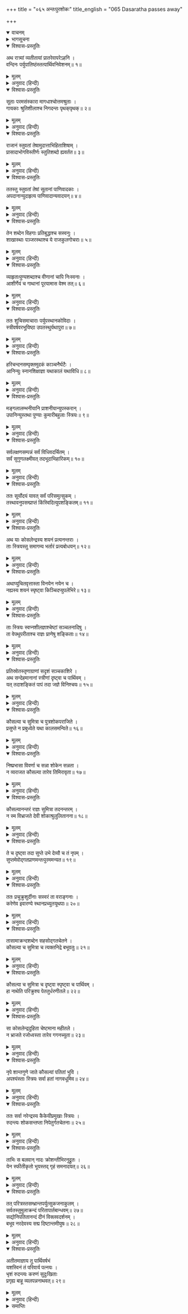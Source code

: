 +++
title = "०६५ अन्तःपुरशोकः"
title_english = "065 Dasaratha passes away"

+++
<details open><summary>वाचनम्</summary>
<div caption="श्रीराम-हरिसीताराममूर्ति-घनपाठिभ्यां वचनम्" class="audioEmbed" src="https://archive.org/download/Ramayana-recitation-Sriram-harisItArAmamUrti-Ghanapaati-v2/Kanda_2/Kanda_2_AYK-065-Anthaha_Purashokaha.mp3"></div>
</details>

<details><summary>भागसूचना</summary>

65. वन्दीजनोंका स्तुतिपाठ, राजा दशरथको दिवंगत हुआ जान उनकी रानियोंका करुण-विलाप
</details>

<details open><summary>विश्वास-प्रस्तुतिः</summary>

अथ रात्र्यां व्यतीतायां प्रातरेवापरेऽहनि ।  
वन्दिनः पर्युपातिष्ठंस्तत्पार्थिवनिवेशनम्॥ १॥
</details>

<details><summary>मूलम्</summary>

अथ रात्र्यां व्यतीतायां प्रातरेवापरेऽहनि ।  
वन्दिनः पर्युपातिष्ठंस्तत्पार्थिवनिवेशनम्॥ १॥
</details>

<details><summary>अनुवाद (हिन्दी)</summary>

तदनन्तर रात बीतनेपर दूसरे दिन सबेरे ही वन्दीजन (महाराजकी स्तुति करनेके लिये) राजमहलमें उपस्थित हुए॥ १॥
</details>

<details open><summary>विश्वास-प्रस्तुतिः</summary>

सूताः परमसंस्कारा मागधाश्चोत्तमश्रुताः ।  
गायकाः श्रुतिशीलाश्च निगदन्तः पृथक‍‍्पृथक्॥ २॥
</details>

<details><summary>मूलम्</summary>

सूताः परमसंस्कारा मागधाश्चोत्तमश्रुताः ।  
गायकाः श्रुतिशीलाश्च निगदन्तः पृथक‍‍्पृथक्॥ २॥
</details>

<details><summary>अनुवाद (हिन्दी)</summary>

व्याकरण-ज्ञानसे सम्पन्न (अथवा उत्तम अलङ्कारोंसे विभूषित) सूत, उत्तमरूपसे वंशपरम्पराका श्रवण करानेवाले मागध और सङ्गीतशास्त्रका अनुशीलन करनेवाले गायक अपने-अपने मार्गके अनुसार पृथक्-पृथक् यशोगान करते हुए वहाँ आये॥ २॥
</details>

<details open><summary>विश्वास-प्रस्तुतिः</summary>

राजानं स्तुवतां तेषामुदात्ताभिहिताशिषाम् ।  
प्रासादाभोगविस्तीर्णः स्तुतिशब्दो ह्यवर्तत॥ ३॥
</details>

<details><summary>मूलम्</summary>

राजानं स्तुवतां तेषामुदात्ताभिहिताशिषाम् ।  
प्रासादाभोगविस्तीर्णः स्तुतिशब्दो ह्यवर्तत॥ ३॥
</details>

<details><summary>अनुवाद (हिन्दी)</summary>

उच्चस्वरसे आशीर्वाद देते हुए राजाकी स्तुति करनेवाले उन सूत-मागध आदिका शब्द राजमहलोंके भीतरी भागमें फैलकर गूँजने लगा॥ ३॥
</details>

<details open><summary>विश्वास-प्रस्तुतिः</summary>

ततस्तु स्तुवतां तेषां सूतानां पाणिवादकाः ।  
अपदानान्युदाहृत्य पाणिवादान्यवादयन्॥ ४॥
</details>

<details><summary>मूलम्</summary>

ततस्तु स्तुवतां तेषां सूतानां पाणिवादकाः ।  
अपदानान्युदाहृत्य पाणिवादान्यवादयन्॥ ४॥
</details>

<details><summary>अनुवाद (हिन्दी)</summary>

वे सूतगण स्तुति कर रहे थे; इतनेहीमें पाणिवादक (हाथोंसे ताल देकर गानेवाले) वहाँ आये और राजाओंके बीते हुए अद्भुत कर्मोंका बखान करते हुए तालगतिके अनुसार तालियाँ बजाने लगे॥ ४॥
</details>

<details open><summary>विश्वास-प्रस्तुतिः</summary>

तेन शब्देन विहगाः प्रतिबुद्धाश्च सस्वनुः ।  
शाखास्थाः पञ्जरस्थाश्च ये राजकुलगोचराः॥ ५॥
</details>

<details><summary>मूलम्</summary>

तेन शब्देन विहगाः प्रतिबुद्धाश्च सस्वनुः ।  
शाखास्थाः पञ्जरस्थाश्च ये राजकुलगोचराः॥ ५॥
</details>

<details><summary>अनुवाद (हिन्दी)</summary>

उस शब्दसे वृक्षोंकी शाखाओंपर बैठे हुए तथा राजकुलमें ही विचरनेवाले पिंजड़ेमें बंद शुक आदि पक्षी जागकर चहचहाने लगे॥ ५॥
</details>

<details open><summary>विश्वास-प्रस्तुतिः</summary>

व्याहृताःपुण्यशब्दाश्च वीणानां चापि निःस्वनाः ।  
आशीर्गेयं च गाथानां पूरयामास वेश्म तत्॥ ६॥
</details>

<details><summary>मूलम्</summary>

व्याहृताःपुण्यशब्दाश्च वीणानां चापि निःस्वनाः ।  
आशीर्गेयं च गाथानां पूरयामास वेश्म तत्॥ ६॥
</details>

<details><summary>अनुवाद (हिन्दी)</summary>

शुक आदि पक्षियों तथा ब्राह्मणोंके मुखसे निकले हुए पवित्र शब्द, वीणाओंके मधुर नाद तथा गाथाओंके आशीर्वादयुक्त गानसे वह सारा भवन गूँज उठा॥ ६॥
</details>

<details open><summary>विश्वास-प्रस्तुतिः</summary>

ततः शुचिसमाचाराः पर्युपस्थानकोविदाः ।  
स्त्रीवर्षवरभूयिष्ठा उपतस्थुर्यथापुरा॥ ७॥
</details>

<details><summary>मूलम्</summary>

ततः शुचिसमाचाराः पर्युपस्थानकोविदाः ।  
स्त्रीवर्षवरभूयिष्ठा उपतस्थुर्यथापुरा॥ ७॥
</details>

<details><summary>अनुवाद (हिन्दी)</summary>

तदनन्तर सदाचारी तथा परिचर्याकुशल सेवक, जिनमें स्त्रियों और खोजोंकी संख्या अधिक थी, पहलेकी भाँति उस दिन भी राजभवनमें उपस्थित हुए॥ ७॥
</details>

<details open><summary>विश्वास-प्रस्तुतिः</summary>

हरिचन्दनसम्पृक्तमुदकं काञ्चनैर्घटैः ।  
आनिन्युः स्नानशिक्षाज्ञा यथाकालं यथाविधि॥ ८॥
</details>

<details><summary>मूलम्</summary>

हरिचन्दनसम्पृक्तमुदकं काञ्चनैर्घटैः ।  
आनिन्युः स्नानशिक्षाज्ञा यथाकालं यथाविधि॥ ८॥
</details>

<details><summary>अनुवाद (हिन्दी)</summary>

स्नानविधिके ज्ञाता भृत्यजन विधिपूर्वक सोनेके घड़ोंमें चन्दनमिश्रित जल लेकर ठीक समयपर आये॥ ८॥
</details>

<details open><summary>विश्वास-प्रस्तुतिः</summary>

मङ्गलालम्भनीयानि प्राशनीयान्युपस्करान् ।  
उपानिन्युस्तथा पुण्याः कुमारीबहुलाः स्त्रियः॥ ९॥
</details>

<details><summary>मूलम्</summary>

मङ्गलालम्भनीयानि प्राशनीयान्युपस्करान् ।  
उपानिन्युस्तथा पुण्याः कुमारीबहुलाः स्त्रियः॥ ९॥
</details>

<details><summary>अनुवाद (हिन्दी)</summary>

पवित्र आचार-विचारवाली स्त्रियाँ, जिनमें कुमारी कन्याओंकी संख्या अधिक थी, मङ्गलके लिये स्पर्श करने योग्य गौ आदि, पीनेयोग्य गङ्गाजल आदि तथा अन्य उपकरण—दर्पण, आभूषण और वस्त्र आदि ले आयीं॥ ९॥
</details>

<details open><summary>विश्वास-प्रस्तुतिः</summary>

सर्वलक्षणसम्पन्नं सर्वं विधिवदर्चितम् ।  
सर्वं सुगुणलक्ष्मीवत् तदभूदाभिहारिकम्॥ १०॥
</details>

<details><summary>मूलम्</summary>

सर्वलक्षणसम्पन्नं सर्वं विधिवदर्चितम् ।  
सर्वं सुगुणलक्ष्मीवत् तदभूदाभिहारिकम्॥ १०॥
</details>

<details><summary>अनुवाद (हिन्दी)</summary>

प्रातःकाल राजाओंके मङ्गलके लिये जो-जो वस्तुएँ लायी जाती हैं, उनका नाम आभिहारिक है । वहाँ लायी गयी सारी आभिहारिक सामग्री समस्त शुभ लक्षणोंसे सम्पन्न, विधिके अनुरूप, आदर और प्रशंसाके योग्य उत्तम गुणसे युक्त तथा शोभायमान थी॥ १०॥
</details>

<details open><summary>विश्वास-प्रस्तुतिः</summary>

ततः सूर्योदयं यावत् सर्वं परिसमुत्सुकम् ।  
तस्थावनुपसम्प्राप्तं किंस्विदित्युपशङ्कितम्॥ ११॥
</details>

<details><summary>मूलम्</summary>

ततः सूर्योदयं यावत् सर्वं परिसमुत्सुकम् ।  
तस्थावनुपसम्प्राप्तं किंस्विदित्युपशङ्कितम्॥ ११॥
</details>

<details><summary>अनुवाद (हिन्दी)</summary>

सूर्योदय होनेतक राजाकी सेवाके लिये उत्सुक हुआ सारा परिजनवर्ग वहाँ आकर खड़ा हो गया । जब उस समयतक राजा बाहर नहीं निकले, तब सबके मनमें यह शङ्का हो गयी कि महाराजके न आनेका क्या कारण हो सकता है?॥ ११॥
</details>

<details open><summary>विश्वास-प्रस्तुतिः</summary>

अथ याः कोसलेन्द्रस्य शयनं प्रत्यनन्तराः ।  
ताः स्त्रियस्तु समागम्य भर्तारं प्रत्यबोधयन्॥ १२॥
</details>

<details><summary>मूलम्</summary>

अथ याः कोसलेन्द्रस्य शयनं प्रत्यनन्तराः ।  
ताः स्त्रियस्तु समागम्य भर्तारं प्रत्यबोधयन्॥ १२॥
</details>

<details><summary>अनुवाद (हिन्दी)</summary>

तदनन्तर जो कोसलनरेश दशरथके समीप रहनेवाली स्त्रियाँ थीं, वे उनकी शय्याके पास जाकर अपने स्वामीको जगाने लगीं॥ १२॥
</details>

<details open><summary>विश्वास-प्रस्तुतिः</summary>

अथाप्युचितवृत्तास्ता विनयेन नयेन च ।  
नह्यस्य शयनं स्पृष्ट्वा किञ्चिदप्युपलेभिरे॥ १३॥
</details>

<details><summary>मूलम्</summary>

अथाप्युचितवृत्तास्ता विनयेन नयेन च ।  
नह्यस्य शयनं स्पृष्ट्वा किञ्चिदप्युपलेभिरे॥ १३॥
</details>

<details><summary>अनुवाद (हिन्दी)</summary>

वे स्त्रियाँ उनका स्पर्श आदि करनेके योग्य थीं; अतः विनीतभावसे युक्तिपूर्वक उन्होंने उनकी शय्याका स्पर्श किया । स्पर्श करके भी वे उनमें जीवनका कोई चिह्न नहीं पा सकीं॥ १३॥
</details>

<details open><summary>विश्वास-प्रस्तुतिः</summary>

ताः स्त्रियः स्वप्नशीलज्ञाश्चेष्टां सञ्चलनादिषु ।  
ता वेपथुपरीताश्च राज्ञः प्राणेषु शङ्किताः॥ १४॥
</details>

<details><summary>मूलम्</summary>

ताः स्त्रियः स्वप्नशीलज्ञाश्चेष्टां सञ्चलनादिषु ।  
ता वेपथुपरीताश्च राज्ञः प्राणेषु शङ्किताः॥ १४॥
</details>

<details><summary>अनुवाद (हिन्दी)</summary>

सोये हुए पुरुषकी जैसी स्थिति होती है, उसको भी वे स्त्रियाँ अच्छी तरह समझती थीं; अतः उन्होंने हृदय एवं हाथके मूलभागमें चलनेवाली नाड़ियोंकी भी परीक्षा की, किंतु वहाँ भी कोई चेष्टा नहीं प्रतीत हुई । फिर तो वे काँप उठीं । उनके मनमें राजाके प्राणोंके निकल जानेकी आशङ्का हो गयी॥ १४॥
</details>

<details open><summary>विश्वास-प्रस्तुतिः</summary>

प्रतिस्रोतस्तृणाग्राणां सदृशं सञ्चकाशिरे ।  
अथ सन्देहमानानां स्त्रीणां दृष्ट्वा च पार्थिवम् ।  
यत् तदाशङ्कितं पापं तदा जज्ञे विनिश्चयः॥ १५॥
</details>

<details><summary>मूलम्</summary>

प्रतिस्रोतस्तृणाग्राणां सदृशं सञ्चकाशिरे ।  
अथ सन्देहमानानां स्त्रीणां दृष्ट्वा च पार्थिवम् ।  
यत् तदाशङ्कितं पापं तदा जज्ञे विनिश्चयः॥ १५॥
</details>

<details><summary>अनुवाद (हिन्दी)</summary>

वे जलके प्रवाहके सम्मुख पड़े हुए तिनकोंके अग्रभागकी भाँति काँपती हुई प्रतीत होने लगीं । संशयमें पड़ी हुई उन स्त्रियोंको राजाकी ओर देखकर उनकी मृत्युके विषयमें जो शङ्का हुई थी, उसका उस समय उन्हें पूरा निश्चय हो गया॥
</details>

<details open><summary>विश्वास-प्रस्तुतिः</summary>

कौसल्या च सुमित्रा च पुत्रशोकपराजिते ।  
प्रसुप्ते न प्रबुध्येते यथा कालसमन्विते॥ १६॥
</details>

<details><summary>मूलम्</summary>

कौसल्या च सुमित्रा च पुत्रशोकपराजिते ।  
प्रसुप्ते न प्रबुध्येते यथा कालसमन्विते॥ १६॥
</details>

<details><summary>अनुवाद (हिन्दी)</summary>

पुत्रशोकसे आक्रान्त हुई कौसल्या और सुमित्रा उस समय मरी हुईके समान सो गयी थीं और उस समयतक उनकी नींद नहीं खुल पायी थी॥ १६॥
</details>

<details open><summary>विश्वास-प्रस्तुतिः</summary>

निष्प्रभासा विवर्णा च सन्ना शोकेन सन्नता ।  
न व्यराजत कौसल्या तारेव तिमिरावृता॥ १७॥
</details>

<details><summary>मूलम्</summary>

निष्प्रभासा विवर्णा च सन्ना शोकेन सन्नता ।  
न व्यराजत कौसल्या तारेव तिमिरावृता॥ १७॥
</details>

<details><summary>अनुवाद (हिन्दी)</summary>

सोयी हुई कौसल्या श्रीहीन हो गयी थीं । उनके शरीरका रंग बदल गया था । वे शोकसे पराजित एवं पीड़ित हो अन्धकारसे आच्छादित हुई तारिकाके समान शोभा नहीं पा रही थीं॥ १७॥
</details>

<details open><summary>विश्वास-प्रस्तुतिः</summary>

कौसल्यानन्तरं राज्ञः सुमित्रा तदनन्तरम् ।  
न स्म विभ्राजते देवी शोकाश्रुलुलितानना॥ १८॥
</details>

<details><summary>मूलम्</summary>

कौसल्यानन्तरं राज्ञः सुमित्रा तदनन्तरम् ।  
न स्म विभ्राजते देवी शोकाश्रुलुलितानना॥ १८॥
</details>

<details><summary>अनुवाद (हिन्दी)</summary>

राजाके पास कौसल्या थीं और कौसल्याके समीप देवी सुमित्रा थीं । दोनों ही निद्रामग्न हो जानेके कारण शोभाहीन प्रतीत होती थीं । उन दोनोंके मुखपर शोकके आँसू फैले हुए थे॥ १८॥
</details>

<details open><summary>विश्वास-प्रस्तुतिः</summary>

ते च दृष्ट्वा तदा सुप्ते उभे देव्यौ च तं नृपम् ।  
सुप्तमेवोद‍्गतप्राणमन्तःपुरममन्यत॥ १९॥
</details>

<details><summary>मूलम्</summary>

ते च दृष्ट्वा तदा सुप्ते उभे देव्यौ च तं नृपम् ।  
सुप्तमेवोद‍्गतप्राणमन्तःपुरममन्यत॥ १९॥
</details>

<details><summary>अनुवाद (हिन्दी)</summary>

उस समय उन दोनों देवियोंको निद्रामग्न देख अन्तःपुरकी अन्य स्त्रियोंने यही समझा कि सोते अवस्थामें ही महाराजके प्राण निकल गये हैं॥ १९॥
</details>

<details open><summary>विश्वास-प्रस्तुतिः</summary>

ततः प्रचुक्रुशुर्दीनाः सस्वरं ता वराङ्गनाः ।  
करेणेव इवारण्ये स्थानप्रच्युतयूथपाः॥ २०॥
</details>

<details><summary>मूलम्</summary>

ततः प्रचुक्रुशुर्दीनाः सस्वरं ता वराङ्गनाः ।  
करेणेव इवारण्ये स्थानप्रच्युतयूथपाः॥ २०॥
</details>

<details><summary>अनुवाद (हिन्दी)</summary>

फिर तो जैसे जंगलमें यूथपति गजराजके अपने वासस्थानसे अन्यत्र चले जानेपर हथिनियाँ करुणचीत्कार करने लगती हैं, उसी प्रकार वे अन्तःपुरकी सुन्दरी रानियाँ अत्यन्त दुःखी हो उच्चस्वरसे आर्तनाद करने लगीं॥ २०॥
</details>

<details open><summary>विश्वास-प्रस्तुतिः</summary>

तासामाक्रन्दशब्देन सहसोद्‍गतचेतने ।  
कौसल्या च सुमित्रा च त्यक्तनिद्रे बभूवतुः॥ २१॥
</details>

<details><summary>मूलम्</summary>

तासामाक्रन्दशब्देन सहसोद्‍गतचेतने ।  
कौसल्या च सुमित्रा च त्यक्तनिद्रे बभूवतुः॥ २१॥
</details>

<details><summary>अनुवाद (हिन्दी)</summary>

उनके रोनेकी आवाजसे कौसल्या और सुमित्राकी भी नींद टूट गयी और वे दोनों सहसा जाग उठीं॥ २१॥
</details>

<details open><summary>विश्वास-प्रस्तुतिः</summary>

कौसल्या च सुमित्रा च दृष्ट्वा स्पृष्ट्वा च पार्थिवम् ।  
हा नाथेति परिक्रुश्य पेततुर्धरणीतले॥ २२॥
</details>

<details><summary>मूलम्</summary>

कौसल्या च सुमित्रा च दृष्ट्वा स्पृष्ट्वा च पार्थिवम् ।  
हा नाथेति परिक्रुश्य पेततुर्धरणीतले॥ २२॥
</details>

<details><summary>अनुवाद (हिन्दी)</summary>

कौसल्या और सुमित्राने राजाको देखा, उनके शरीरका स्पर्श किया और ‘हा नाथ!’ की पुकार मचाती हुई वे दोनों रानियाँ पृथ्वीपर गिर पड़ीं॥ २२॥
</details>

<details open><summary>विश्वास-प्रस्तुतिः</summary>

सा कोसलेन्द्रदुहिता चेष्टमाना महीतले ।  
न भ्राजते रजोध्वस्ता तारेव गगनच्युता॥ २३॥
</details>

<details><summary>मूलम्</summary>

सा कोसलेन्द्रदुहिता चेष्टमाना महीतले ।  
न भ्राजते रजोध्वस्ता तारेव गगनच्युता॥ २३॥
</details>

<details><summary>अनुवाद (हिन्दी)</summary>

कोसलराजकुमारी कौसल्या धरतीपर लोटने और छटपटाने लगीं । उनका धूलि-धूसरित शरीर शोभाहीन दिखायी देने लगा, मानो आकाशसे टूटकर गिरी हुई कोई तारा धूलमें लोट रही हो॥ २३॥
</details>

<details open><summary>विश्वास-प्रस्तुतिः</summary>

नृपे शान्तगुणे जाते कौसल्यां पतितां भुवि ।  
अपश्यंस्ताः स्त्रियः सर्वा हतां नागवधूमिव॥ २४॥
</details>

<details><summary>मूलम्</summary>

नृपे शान्तगुणे जाते कौसल्यां पतितां भुवि ।  
अपश्यंस्ताः स्त्रियः सर्वा हतां नागवधूमिव॥ २४॥
</details>

<details><summary>अनुवाद (हिन्दी)</summary>

राजा दशरथके शरीरकी उष्णता शान्त हो गयी थी । इस प्रकार उनका जीवन शान्त हो जानेपर भूमिपर अचेत पड़ी हुई कौसल्याको अन्तःपुरकी उन सारी स्त्रियोंने मरी हुई नागिनके समान देखा॥ २४॥
</details>

<details open><summary>विश्वास-प्रस्तुतिः</summary>

ततः सर्वा नरेन्द्रस्य कैकेयीप्रमुखाः स्त्रियः ।  
रुदन्त्यः शोकसन्तप्ता निपेतुर्गतचेतनाः॥ २५॥
</details>

<details><summary>मूलम्</summary>

ततः सर्वा नरेन्द्रस्य कैकेयीप्रमुखाः स्त्रियः ।  
रुदन्त्यः शोकसन्तप्ता निपेतुर्गतचेतनाः॥ २५॥
</details>

<details><summary>अनुवाद (हिन्दी)</summary>

तदनन्तर पीछे आयी हुई महाराजकी कैकेयी आदि सारी रानियाँ शोकसे संतप्त होकर रोने लगीं और अचेत होकर गिर पड़ीं॥ २५॥
</details>

<details open><summary>विश्वास-प्रस्तुतिः</summary>

ताभिः स बलवान् नादः क्रोशन्तीभिरनुद्रुतः ।  
येन स्फीतीकृतो भूयस्तद् गृहं समनादयत्॥ २६॥
</details>

<details><summary>मूलम्</summary>

ताभिः स बलवान् नादः क्रोशन्तीभिरनुद्रुतः ।  
येन स्फीतीकृतो भूयस्तद् गृहं समनादयत्॥ २६॥
</details>

<details><summary>अनुवाद (हिन्दी)</summary>

उन क्रन्दन करती हुई रानियोंने वहाँ पहलेसे होनेवाले प्रबल आर्तनादको और भी बढ़ा दिया । उस बढ़े हुए आर्तनादसे वह सारा राजमहल पुनः बड़े जोरसे गूँज उठा॥
</details>

<details open><summary>विश्वास-प्रस्तुतिः</summary>

तत् परित्रस्तसम्भ्रान्तपर्युत्सुकजनाकुलम् ।  
सर्वतस्तुमुलाक्रन्दं परितापार्तबान्धवम्॥ २७॥  
सद्योनिपतितानन्दं दीनं विक्लवदर्शनम् ।  
बभूव नरदेवस्य सद्म दिष्टान्तमीयुषः॥ २८॥
</details>

<details><summary>मूलम्</summary>

तत् परित्रस्तसम्भ्रान्तपर्युत्सुकजनाकुलम् ।  
सर्वतस्तुमुलाक्रन्दं परितापार्तबान्धवम्॥ २७॥  
सद्योनिपतितानन्दं दीनं विक्लवदर्शनम् ।  
बभूव नरदेवस्य सद्म दिष्टान्तमीयुषः॥ २८॥
</details>

<details><summary>अनुवाद (हिन्दी)</summary>

कालधर्मको प्राप्त हुए राजा दशरथका वह भवन डरे, घबराये और अत्यन्त उत्सुक हुए मनुष्योंसे भर गया । सब ओर रोने-चिल्लानेका भयंकर शब्द होने लगा । वहाँ राजाके सभी बन्धु-बान्धव शोक-संतापसे पीड़ित होकर जुट गये । वह सारा भवन तत्काल आनन्दशून्य हो दीन-दुःखी एवं व्याकुल दिखायी देने लगा॥ २७-२८॥
</details>

<details open><summary>विश्वास-प्रस्तुतिः</summary>

अतीतमाज्ञाय तु पार्थिवर्षभं  
यशस्विनं तं परिवार्य पत्नयः ।  
भृशं रुदन्त्यः करुणं सुदुःखिताः  
प्रगृह्य बाहू व्यलपन्ननाथवत्॥ २९॥
</details>

<details><summary>मूलम्</summary>

अतीतमाज्ञाय तु पार्थिवर्षभं  
यशस्विनं तं परिवार्य पत्नयः ।  
भृशं रुदन्त्यः करुणं सुदुःखिताः  
प्रगृह्य बाहू व्यलपन्ननाथवत्॥ २९॥
</details>

<details><summary>अनुवाद (हिन्दी)</summary>

उन यशस्वी भूपालशिरोमणिको दिवङ्गत हुआजान उनकी सारी पत्नियाँ उन्हें चारों ओरसे घेरकर अत्यन्त दुःखी हो जोर-जोरसे रोने लगीं और उनकी दोनों बाँहें पकड़कर अनाथकी भाँति करुण-विलाप करने लगीं॥ २९॥
</details>

<details><summary>समाप्तिः</summary>

इत्यार्षे श्रीमद्रामायणे वाल्मीकीये आदिकाव्येऽयोध्याकाण्डे पञ्चषष्टितमः सर्गः॥ ६५॥  
इस प्रकार श्रीवाल्मीकिनिर्मित आर्षरामायण आदिकाव्यके अयोध्याकाण्डमें पैंसठवाँ सर्ग पूरा हुआ॥ ६५॥
</details>

